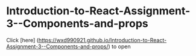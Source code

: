 # Introduction-to-React-Assignment-3--Components-and-props
Click [here] (https://wxd990921.github.io/Introduction-to-React-Assignment-3--Components-and-props/) to open

